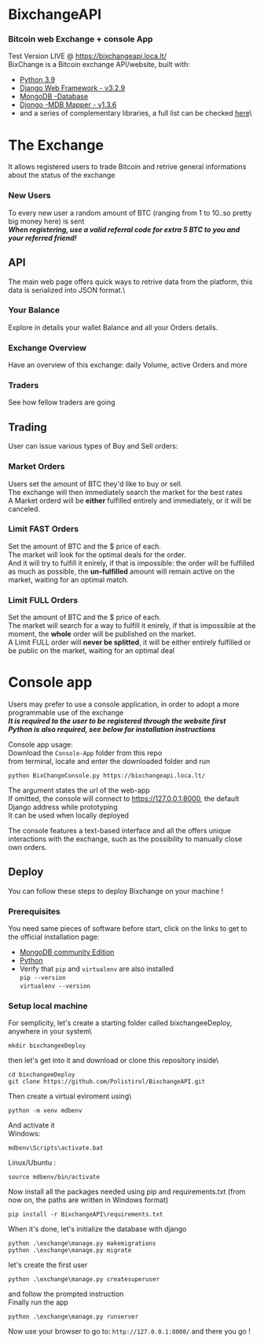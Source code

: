# BixchangeAPI
### Bitcoin web Exchange + console App


Test Version LIVE @ https://bixchangeapi.loca.lt/
\
BixChange is a Bitcoin exchange API/website, built with:
- [Python 3.9](https://www.python.org/downloads/release/python-391/)
- [Django Web Framework - v3.2.9](https://www.djangoproject.com/)
- [MongoDB -Database](https://www.mongodb.com/) 
- [Djongo -MDB Mapper - v1.3.6](https://www.djongomapper.com/)
- and a series of complementary libraries, a full list can be checked [here](requirements.txt)\

# The Exchange

It allows registered users to trade Bitcoin and retrive general informations about the status of the exchange
### New Users
To every new user a random amount of BTC (ranging from 1 to 10..so pretty big money here) is sent\
***When registering, use a valid referral code for extra 5 BTC to you and your referred friend!***

## API 
The main web page offers quick ways to retrive data from the platform, this data is serialized into JSON format.\
### Your Balance
Explore in details your wallet Balance and all your Orders details.
### Exchange Overview
Have an overview of this exchange: daily Volume, active Orders and more
### Traders
See how fellow traders are going
## Trading
User can issue various types of Buy and Sell orders:

### Market Orders
Users set the amount of BTC they'd like to buy or sell.\
The exchange will then immediately search the market for the best rates\
A Market orderd will be **either** fulfilled entirely and immediately, or it will be canceled.
### Limit FAST Orders
Set the amount of BTC and the $ price of each.\
The market will look for the optimal deals for the order.\
And it will try to fulfill it enirely, if that is impossible: the order will be fulfilled as much as possible, the **un-fulfilled** amount will remain active on the market, waiting for an optimal match.
### Limit FULL Orders
Set the amount of BTC and the $ price of each.\
The market will search for a way to fulfill it enirely, if that is impossible at the moment, the **whole** order will be published on the market.\
A Limit FULL order will **never be splitted**, it will be either entirely fulfilled or be public on the market, waiting for an optimal deal

# Console app
Users may prefer to use a console application, in order to adopt a more programmable use of the exchange\
***It is required to the user to be registered through the website first***\
***Python is also required, see below for installation instructions***

Console app usage:\
Download the `Console-App` folder from this repo\
from terminal, locate and enter the downloaded folder and run

```
python BixChangeConsole.py https://bixchangeapi.loca.lt/
```
The argument states the url of the web-app\
If omitted, the console will connect to https://127.0.0.1:8000, the default Django address while prototyping\
It can be used when locally deployed


The console features a text-based interface and all the offers unique interactions with the exchange, such as the possibility to manually close own orders.

 ## Deploy
 You can follow these steps to deploy Bixchange on your machine !
### Prerequisites
You need same pieces of software before start, click on the links to get to the official installation page:
- [MongoDB community Edition](https://docs.mongodb.com/manual/installation/)
- [Python](https://www.python.org/downloads)
- Verify that `pip` and `virtualenv` are also installed\
 ```pip --version```\
 ```virtualenv --version```

### Setup local machine
For semplicity, let's create a starting folder called bixchangeeDeploy, anywhere in your system\
```
mkdir bixchangeeDeploy
```
then let's get into it and download or clone this repository inside\
```
cd bixchangeeDeploy
git clone https://github.com/Polistirol/BixchangeAPI.git
```
Then create a virtual eviroment using\
```
python -m venv mdbenv
```
And activate it\
Windows:
``` 
mdbenv\Scripts\activate.bat
```
Linux/Ubuntu : 
```
source mdbenv/bin/activate
```
Now install all the packages needed using pip and requirements.txt 
(from now on, the paths are written in Windows format)  
```
pip install -r BixchangeAPI\requirements.txt
```
When it's done, let's initialize the database with django
```
python .\exchange\manage.py makemigrations
python .\exchange\manage.py migrate
```
let's create the first user
```
python .\exchange\manage.py createsuperuser
```
and follow the prompted instruction\
Finally run the app
```
python .\exchange\manage.py runserver
```
Now use your browser to go to:
``` http://127.0.0.1:8000/ ``` and there you go !

